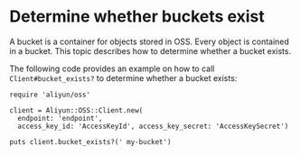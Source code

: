 # Determine whether buckets exist

A bucket is a container for objects stored in OSS. Every object is contained in a bucket. This topic describes how to determine whether a bucket exists.

The following code provides an example on how to call `Client#bucket_exists?` to determine whether a bucket exists:

```
require 'aliyun/oss'

client = Aliyun::OSS::Client.new(
  endpoint: 'endpoint',
  access_key_id: 'AccessKeyId', access_key_secret: 'AccessKeySecret')

puts client.bucket_exists?(' my-bucket')
        
```

